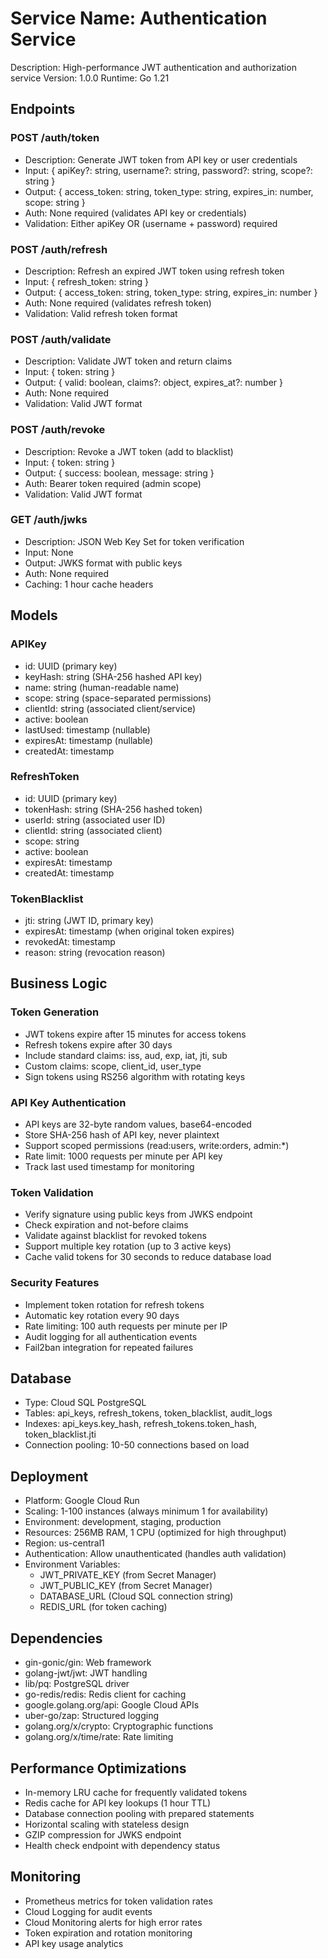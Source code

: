 # Service Name: Authentication Service
Description: High-performance JWT authentication and authorization service
Version: 1.0.0
Runtime: Go 1.21

## Endpoints

### POST /auth/token
- Description: Generate JWT token from API key or user credentials
- Input: { apiKey?: string, username?: string, password?: string, scope?: string }
- Output: { access_token: string, token_type: string, expires_in: number, scope: string }
- Auth: None required (validates API key or credentials)
- Validation: Either apiKey OR (username + password) required

### POST /auth/refresh
- Description: Refresh an expired JWT token using refresh token
- Input: { refresh_token: string }
- Output: { access_token: string, token_type: string, expires_in: number }
- Auth: None required (validates refresh token)
- Validation: Valid refresh token format

### POST /auth/validate
- Description: Validate JWT token and return claims
- Input: { token: string }
- Output: { valid: boolean, claims?: object, expires_at?: number }
- Auth: None required
- Validation: Valid JWT format

### POST /auth/revoke
- Description: Revoke a JWT token (add to blacklist)
- Input: { token: string }
- Output: { success: boolean, message: string }
- Auth: Bearer token required (admin scope)
- Validation: Valid JWT format

### GET /auth/jwks
- Description: JSON Web Key Set for token verification
- Input: None
- Output: JWKS format with public keys
- Auth: None required
- Caching: 1 hour cache headers

## Models

### APIKey
- id: UUID (primary key)
- keyHash: string (SHA-256 hashed API key)
- name: string (human-readable name)
- scope: string (space-separated permissions)
- clientId: string (associated client/service)
- active: boolean
- lastUsed: timestamp (nullable)
- expiresAt: timestamp (nullable)
- createdAt: timestamp

### RefreshToken
- id: UUID (primary key)
- tokenHash: string (SHA-256 hashed token)
- userId: string (associated user ID)
- clientId: string (associated client)
- scope: string
- active: boolean
- expiresAt: timestamp
- createdAt: timestamp

### TokenBlacklist
- jti: string (JWT ID, primary key)
- expiresAt: timestamp (when original token expires)
- revokedAt: timestamp
- reason: string (revocation reason)

## Business Logic

### Token Generation
- JWT tokens expire after 15 minutes for access tokens
- Refresh tokens expire after 30 days
- Include standard claims: iss, aud, exp, iat, jti, sub
- Custom claims: scope, client_id, user_type
- Sign tokens using RS256 algorithm with rotating keys

### API Key Authentication
- API keys are 32-byte random values, base64-encoded
- Store SHA-256 hash of API key, never plaintext
- Support scoped permissions (read:users, write:orders, admin:*)
- Rate limit: 1000 requests per minute per API key
- Track last used timestamp for monitoring

### Token Validation
- Verify signature using public keys from JWKS endpoint
- Check expiration and not-before claims
- Validate against blacklist for revoked tokens
- Support multiple key rotation (up to 3 active keys)
- Cache valid tokens for 30 seconds to reduce database load

### Security Features
- Implement token rotation for refresh tokens
- Automatic key rotation every 90 days
- Rate limiting: 100 auth requests per minute per IP
- Audit logging for all authentication events
- Fail2ban integration for repeated failures

## Database
- Type: Cloud SQL PostgreSQL
- Tables: api_keys, refresh_tokens, token_blacklist, audit_logs
- Indexes: api_keys.key_hash, refresh_tokens.token_hash, token_blacklist.jti
- Connection pooling: 10-50 connections based on load

## Deployment
- Platform: Google Cloud Run
- Scaling: 1-100 instances (always minimum 1 for availability)
- Environment: development, staging, production
- Resources: 256MB RAM, 1 CPU (optimized for high throughput)
- Region: us-central1
- Authentication: Allow unauthenticated (handles auth validation)
- Environment Variables:
  - JWT_PRIVATE_KEY (from Secret Manager)
  - JWT_PUBLIC_KEY (from Secret Manager)
  - DATABASE_URL (Cloud SQL connection string)
  - REDIS_URL (for token caching)

## Dependencies
- gin-gonic/gin: Web framework
- golang-jwt/jwt: JWT handling
- lib/pq: PostgreSQL driver
- go-redis/redis: Redis client for caching
- google.golang.org/api: Google Cloud APIs
- uber-go/zap: Structured logging
- golang.org/x/crypto: Cryptographic functions
- golang.org/x/time/rate: Rate limiting

## Performance Optimizations
- In-memory LRU cache for frequently validated tokens
- Redis cache for API key lookups (1 hour TTL)
- Database connection pooling with prepared statements
- Horizontal scaling with stateless design
- GZIP compression for JWKS endpoint
- Health check endpoint with dependency status

## Monitoring
- Prometheus metrics for token validation rates
- Cloud Logging for audit events
- Cloud Monitoring alerts for high error rates
- Token expiration and rotation monitoring
- API key usage analytics
